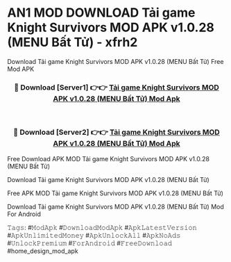 # AN1 MOD DOWNLOAD Tải game Knight Survivors MOD APK v1.0.28 (MENU Bất Tử) - xfrh2
Download Tải game Knight Survivors MOD APK v1.0.28 (MENU Bất Tử) Free Mod APK

<div align="center">
<h3>🔴 Download [Server1] 👉👉 <a href="https://apk-comot.site?title=Tải_game_Knight_Survivors_MOD_APK_v1.0.28_(MENU_Bất_Tử)">Tải game Knight Survivors MOD APK v1.0.28 (MENU Bất Tử) Mod Apk</a></h3><br>

<h3>🔴 Download [Server2] 👉👉 <a href="https://apk-comot.site?title=Tải_game_Knight_Survivors_MOD_APK_v1.0.28_(MENU_Bất_Tử)">Tải game Knight Survivors MOD APK v1.0.28 (MENU Bất Tử) Mod Apk</a></h3>
</div>


Free Download APK MOD Tải game Knight Survivors MOD APK v1.0.28 (MENU Bất Tử)

Download Tải game Knight Survivors MOD APK v1.0.28 (MENU Bất Tử) 

Free APK MOD Tải game Knight Survivors MOD APK v1.0.28 (MENU Bất Tử) 

Download Tải game Knight Survivors MOD APK v1.0.28 (MENU Bất Tử) Mod For Android

𝚃𝚊𝚐𝚜: #𝙼𝚘𝚍𝙰𝚙𝚔 #𝙳𝚘𝚠𝚗𝚕𝚘𝚊𝚍𝙼𝚘𝚍𝙰𝚙𝚔 #𝙰𝚙𝚔𝙻𝚊𝚝𝚎𝚜𝚝𝚅𝚎𝚛𝚜𝚒𝚘𝚗 #𝙰𝚙𝚔𝚄𝚗𝚕𝚒𝚖𝚒𝚝𝚎𝚍𝙼𝚘𝚗𝚎𝚢 #𝙰𝚙𝚔𝚄𝚗𝚕𝚘𝚌𝚔𝙰𝚕𝚕 #𝙰𝚙𝚔𝙽𝚘𝙰𝚍𝚜 #𝚄𝚗𝚕𝚘𝚌𝚔𝙿𝚛𝚎𝚖𝚒𝚞𝚖 #𝙵𝚘𝚛𝙰𝚗𝚍𝚛𝚘𝚒𝚍 #𝙵𝚛𝚎𝚎𝙳𝚘𝚠𝚗𝚕𝚘𝚊𝚍 #home_design_mod_apk